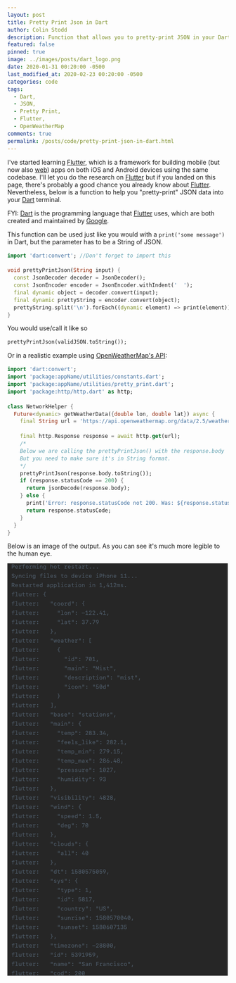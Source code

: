 ```yaml
---
layout: post
title: Pretty Print Json in Dart
author: Colin Stodd
description: Function that allows you to pretty-print JSON in your Dart console.
featured: false
pinned: true
image: ../images/posts/dart_logo.png
date: 2020-01-31 00:20:00 -0500
last_modified_at: 2020-02-23 00:20:00 -0500
categories: code
tags:
  - Dart,
  - JSON,
  - Pretty Print,
  - Flutter,
  - OpenWeatherMap
comments: true
permalink: /posts/code/pretty-print-json-in-dart.html
---
```


I've started learning <a href="https://flutter.dev/" target="_blank" rel="noopener">Flutter</a>, which is a framework for building mobile (but now also <a href="https://flutter.dev/web" target="_blank" rel="noopener">web</a>) apps on both iOS and Android devices using the same codebase. I'll let you do the research on <a href="https://flutter.dev/" target="_blank" rel="noopener">Flutter</a> but if you landed on this page, there's probably a good chance you already know about <a href="https://flutter.dev/" target="_blank" rel="noopener">Flutter</a>. Nevertheless, below is a function to help you "pretty-print" JSON data into your <a href="https://dart.dev/" target="_blank" rel="noopener">Dart</a> terminal.

FYI: <a href="https://dart.dev/" target="_blank" rel="noopener">Dart</a> is the programming language that <a href="https://flutter.dev/" target="_blank" rel="noopener">Flutter</a> uses, which are both created and maintained by <a href="https://www.google.com/" target="_blank" rel="noopener">Google</a>.

This function can be used just like you would with a `print('some message')` in Dart, but the parameter has to be a String of JSON.

```dart
import 'dart:convert'; //Don't forget to import this

void prettyPrintJson(String input) {
  const JsonDecoder decoder = JsonDecoder();
  const JsonEncoder encoder = JsonEncoder.withIndent('  ');
  final dynamic object = decoder.convert(input);
  final dynamic prettyString = encoder.convert(object);
  prettyString.split('\n').forEach((dynamic element) => print(element));
}
```

You would use/call it like so

```dart
prettyPrintJson(validJSON.toString());
```

Or in a realistic example using <a href="https://openweathermap.org/api" target="_blank" rel="noopener">OpenWeatherMap's API</a>:

```dart
import 'dart:convert';
import 'package:appName/utilities/constants.dart';
import 'package:appName/utilities/pretty_print.dart';
import 'package:http/http.dart' as http;

class NetworkHelper {
  Future<dynamic> getWeatherData({double lon, double lat}) async {
    final String url = 'https://api.openweathermap.org/data/2.5/weather?lat=$lat&lon=$lon&appid=$kApiKey';

    final http.Response response = await http.get(url);
    /*
    Below we are calling the prettyPrintJson() with the response.body
    But you need to make sure it's in String format.
    */
    prettyPrintJson(response.body.toString());
    if (response.statusCode == 200) {
      return jsonDecode(response.body);
    } else {
      print('Error: response.statusCode not 200. Was: ${response.statusCode}');
      return response.statusCode;
    }
  }
}
```
Below is an image of the output. As you can see it's much more legible to the human eye.

<img src="../../images/posts/prettyprintjson_result.png" class="image left" />
